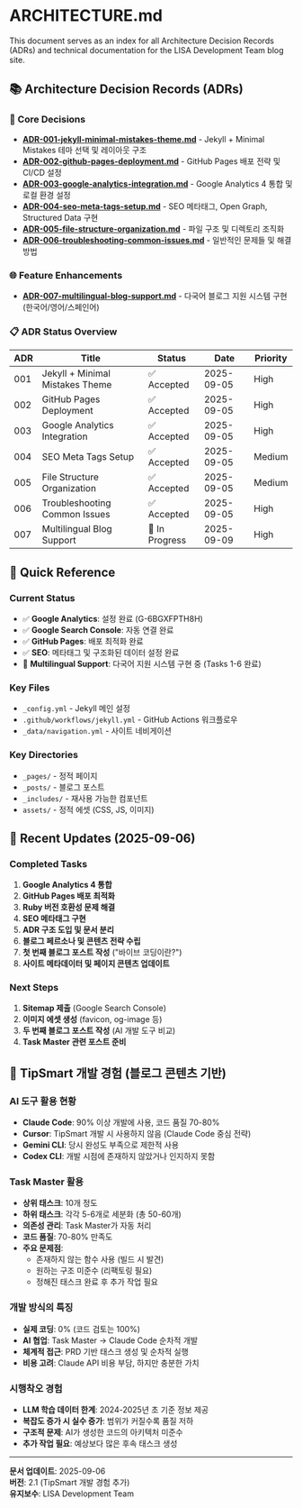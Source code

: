 # ARCHITECTURE.md

This document serves as an index for all Architecture Decision Records (ADRs) and technical documentation for the LISA Development Team blog site.

## 📚 Architecture Decision Records (ADRs)

### 🎯 Core Decisions
- **[ADR-001-jekyll-minimal-mistakes-theme.md](./docs/ADR-001-jekyll-minimal-mistakes-theme.md)** - Jekyll + Minimal Mistakes 테마 선택 및 레이아웃 구조
- **[ADR-002-github-pages-deployment.md](./docs/ADR-002-github-pages-deployment.md)** - GitHub Pages 배포 전략 및 CI/CD 설정
- **[ADR-003-google-analytics-integration.md](./docs/ADR-003-google-analytics-integration.md)** - Google Analytics 4 통합 및 로컬 환경 설정
- **[ADR-004-seo-meta-tags-setup.md](./docs/ADR-004-seo-meta-tags-setup.md)** - SEO 메타태그, Open Graph, Structured Data 구현
- **[ADR-005-file-structure-organization.md](./docs/ADR-005-file-structure-organization.md)** - 파일 구조 및 디렉토리 조직화
- **[ADR-006-troubleshooting-common-issues.md](./docs/ADR-006-troubleshooting-common-issues.md)** - 일반적인 문제들 및 해결 방법

### 🌐 Feature Enhancements
- **[ADR-007-multilingual-blog-support.md](./docs/ADR-007-multilingual-blog-support.md)** - 다국어 블로그 지원 시스템 구현 (한국어/영어/스페인어)

### 📋 ADR Status Overview
| ADR | Title | Status | Date | Priority |
|-----|-------|--------|------|----------|
| 001 | Jekyll + Minimal Mistakes Theme | ✅ Accepted | 2025-09-05 | High |
| 002 | GitHub Pages Deployment | ✅ Accepted | 2025-09-05 | High |
| 003 | Google Analytics Integration | ✅ Accepted | 2025-09-05 | High |
| 004 | SEO Meta Tags Setup | ✅ Accepted | 2025-09-05 | Medium |
| 005 | File Structure Organization | ✅ Accepted | 2025-09-05 | Medium |
| 006 | Troubleshooting Common Issues | ✅ Accepted | 2025-09-05 | High |
| 007 | Multilingual Blog Support | 🚧 In Progress | 2025-09-09 | High |

## 🚀 Quick Reference

### Current Status
- ✅ **Google Analytics**: 설정 완료 (G-6BGXFPTH8H)
- ✅ **Google Search Console**: 자동 연결 완료
- ✅ **GitHub Pages**: 배포 최적화 완료
- ✅ **SEO**: 메타태그 및 구조화된 데이터 설정 완료
- 🚧 **Multilingual Support**: 다국어 지원 시스템 구현 중 (Tasks 1-6 완료)

### Key Files
- `_config.yml` - Jekyll 메인 설정
- `.github/workflows/jekyll.yml` - GitHub Actions 워크플로우
- `_data/navigation.yml` - 사이트 네비게이션

### Key Directories
- `_pages/` - 정적 페이지
- `_posts/` - 블로그 포스트
- `_includes/` - 재사용 가능한 컴포넌트
- `assets/` - 정적 에셋 (CSS, JS, 이미지)

## 📝 Recent Updates (2025-09-06)

### Completed Tasks
1. **Google Analytics 4 통합**
2. **GitHub Pages 배포 최적화**
3. **Ruby 버전 호환성 문제 해결**
4. **SEO 메타태그 구현**
5. **ADR 구조 도입 및 문서 분리**
6. **블로그 페르소나 및 콘텐츠 전략 수립**
7. **첫 번째 블로그 포스트 작성** ("바이브 코딩이란?")
8. **사이트 메타데이터 및 페이지 콘텐츠 업데이트**

### Next Steps
1. **Sitemap 제출** (Google Search Console)
2. **이미지 에셋 생성** (favicon, og-image 등)
3. **두 번째 블로그 포스트 작성** (AI 개발 도구 비교)
4. **Task Master 관련 포스트 준비**

## 🎯 TipSmart 개발 경험 (블로그 콘텐츠 기반)

### AI 도구 활용 현황
- **Claude Code**: 90% 이상 개발에 사용, 코드 품질 70-80%
- **Cursor**: TipSmart 개발 시 사용하지 않음 (Claude Code 중심 전략)
- **Gemini CLI**: 당시 완성도 부족으로 제한적 사용
- **Codex CLI**: 개발 시점에 존재하지 않았거나 인지하지 못함

### Task Master 활용
- **상위 태스크**: 10개 정도
- **하위 태스크**: 각각 5-6개로 세분화 (총 50-60개)
- **의존성 관리**: Task Master가 자동 처리
- **코드 품질**: 70-80% 만족도
- **주요 문제점**:
  - 존재하지 않는 함수 사용 (빌드 시 발견)
  - 원하는 구조 미준수 (리팩토링 필요)
  - 정해진 태스크 완료 후 추가 작업 필요

### 개발 방식의 특징
- **실제 코딩**: 0% (코드 검토는 100%)
- **AI 협업**: Task Master → Claude Code 순차적 개발
- **체계적 접근**: PRD 기반 태스크 생성 및 순차적 실행
- **비용 고려**: Claude API 비용 부담, 하지만 충분한 가치

### 시행착오 경험
- **LLM 학습 데이터 한계**: 2024-2025년 초 기준 정보 제공
- **복잡도 증가 시 실수 증가**: 범위가 커질수록 품질 저하
- **구조적 문제**: AI가 생성한 코드의 아키텍처 미준수
- **추가 작업 필요**: 예상보다 많은 후속 태스크 생성

---

**문서 업데이트**: 2025-09-06  
**버전**: 2.1 (TipSmart 개발 경험 추가)  
**유지보수**: LISA Development Team

